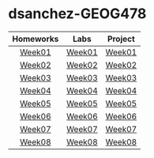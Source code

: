 # dsanchez-GEOG478
| Homeworks      | Labs          | Project |
| :------------: |:-------------:| :-----: |
|[Week01](Homework/Week01)|[Week01](Labs/Week01)|[Week01](Project/Week01)|
|[Week02](Homework/Week02)|[Week02](Labs/Week02)|[Week02](Project/Week02)|
|[Week03](Homework/Week03)|[Week03](Labs/Week03)|[Week03](Project/Week03)|
|[Week04](Homework/Week04)|[Week04](Labs/Week04)|[Week04](Project/Week04)|
|[Week05](Homework/Week05)|[Week05](Labs/Week05)|[Week05](Project/Week05)|
|[Week06](Homework/Week06)|[Week06](Labs/Week06)|[Week06](Project/Week06)|
|[Week07](Homework/Week07)|[Week07](Labs/Week07)|[Week07](Project/Week07)|
|[Week08](Homework/Week08)|[Week08](Labs/Week08/)|[Week08](Project/Week08)|

